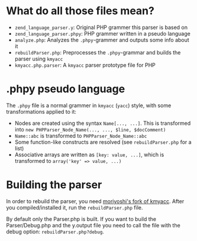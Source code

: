 What do all those files mean?
=============================

 * `zend_language_parser.y`:    Original PHP grammer this parser is based on
 * `zend_language_parser.phpy`: PHP grammer written in a pseudo language
 * `analyze.php`:               Analyzes the `.phpy`-grammer and outputs some info about it
 * `rebuildParser.php`:         Preprocesses the `.phpy`-grammar and builds the parser using `kmyacc`
 * `kmyacc.php.parser`:         A `kmyacc` parser prototype file for PHP

.phpy pseudo language
=====================

The `.phpy` file is a normal grammer in `kmyacc` (`yacc`) style, with some transformations
applied to it:

 * Nodes are created using the syntax `Name[..., ...]`. This is transformed into
   `new PHPParser_Node_Name(..., ..., $line, $docComment)`
 * `Name::abc` is transformed to `PHPParser_Node_Name::abc`
 * Some function-like constructs are resolved (see `rebuildParser.php` for a list)
 * Associative arrays are written as `[key: value, ...]`, which is transformed to
   `array('key' => value, ...)`

Building the parser
===================

In order to rebuild the parser, you need [moriyoshi's fork of kmyacc](https://github.com/moriyoshi/kmyacc-forked).
After you compiled/installed it, run the `rebuildParser.php` file.

By default only the Parser.php is built. If you want to build the Parser/Debug.php and the y.output
file you need to call the file with the debug option: `rebuildParser.php?debug`.